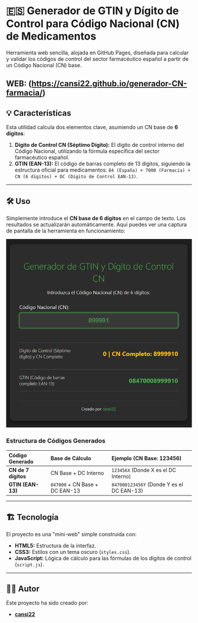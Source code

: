 # 🇪🇸 Generador de GTIN y Dígito de Control para Código Nacional (CN) de Medicamentos

Herramienta web sencilla, alojada en GitHub Pages, diseñada para calcular y validar los códigos de control del sector farmacéutico español a partir de un Código Nacional (CN) base.

WEB: (https://cansi22.github.io/generador-CN-farmacia/)
---

## 💡 Características

Esta utilidad calcula dos elementos clave, asumiendo un CN base de **6 dígitos**:

1.  **Dígito de Control CN (Séptimo Dígito):** El dígito de control interno del Código Nacional, utilizando la fórmula específica del sector farmacéutico español.
2.  **GTIN (EAN-13):** El código de barras completo de 13 dígitos, siguiendo la estructura oficial para medicamentos: `84 (España) + 7000 (Farmacia) + CN (6 dígitos) + DC (Dígito de Control EAN-13)`.

---

## 🛠️ Uso

Simplemente introduce el **CN base de 6 dígitos** en el campo de texto. Los resultados se actualizarán automáticamente.
Aquí puedes ver una captura de pantalla de la herramienta en funcionamiento:

![Captura de pantalla de la herramienta Generador de GTIN y CN](demo.png)
### Estructura de Códigos Generados

| Código Generado | Base de Cálculo | Ejemplo (CN Base: 123456) |
| :--- | :--- | :--- |
| **CN de 7 dígitos** | CN Base + DC Interno | `123456X` (Donde X es el DC Interno) |
| **GTIN (EAN-13)** | `847000` + CN Base + DC EAN-13 | `847000123456Y` (Donde Y es el DC EAN-13) |


---

## 🏗️ Tecnología

El proyecto es una "mini-web" simple construida con:

* **HTML5:** Estructura de la interfaz.
* **CSS3:** Estilos con un tema oscuro (`styles.css`).
* **JavaScript:** Lógica de cálculo para las fórmulas de los dígitos de control (`script.js`).

---

## 🧑‍💻 Autor

Este proyecto ha sido creado por:

* **[cansi22](https://github.com/cansi22)**
